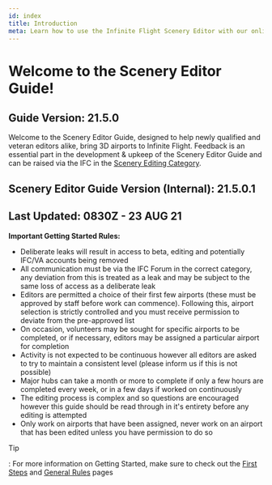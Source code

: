 ```yaml
---
id: index
title: Introduction
meta: Learn how to use the Infinite Flight Scenery Editor with our online documentation.
---
```


# Welcome to the Scenery Editor Guide!



## Guide Version: 21.5.0



Welcome to the Scenery Editor Guide, designed to help newly qualified and veteran editors alike, bring 3D airports to Infinite Flight. Feedback is an essential part in the development & upkeep of the Scenery Editor Guide and can be raised via the IFC in the [Scenery Editing Category](https://community.infiniteflight.com/c/scenery-editing/47). 



## Scenery Editor Guide Version (Internal): 21.5.0.1

## Last Updated: 0830Z - 23 AUG 21



**Important Getting Started Rules:**

- Deliberate leaks will result in access to beta, editing and potentially IFC/VA accounts being removed
- All communication must be via the IFC Forum in the correct category, any deviation from this is treated as a leak and may be subject to the same loss of access as a deliberate leak
- Editors are permitted a choice of their first few airports (these must be approved by staff before work can commence). Following this, airport selection is strictly controlled and you must receive permission to deviate from the pre-approved list
- On occasion, volunteers may be sought for specific airports to be completed, or if necessary, editors may be assigned a particular airport for completion
- Activity is not expected to be continuous however all editors are asked to try to maintain a consistent level (please inform us if this is not possible)
- Major hubs can take a month or more to complete if only a few hours are completed every week, or in a few days if worked on continuously
- The editing process is complex and so questions are encouraged however this guide should be read through in it's entirety before any editing is attempted
- Only work on airports that have been assigned, never work on an airport that has been edited unless you have permission to do so 



Tip

: For more information on Getting Started, make sure to check out the [First Steps](https://infiniteflight.com/guide/scenery-editor/getting-started/first-steps) and [General Rules](https://infiniteflight.com/guide/scenery-editor/getting-started/general-rules) pages
